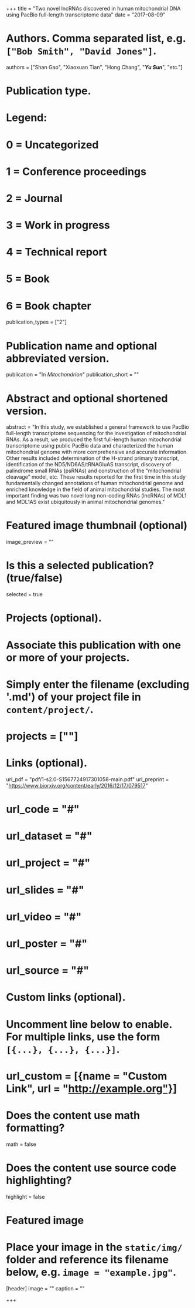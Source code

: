 +++
title = "Two novel lncRNAs discovered in human mitochondrial DNA using PacBio full-length transcriptome data"
date = "2017-08-09"

# Authors. Comma separated list, e.g. `["Bob Smith", "David Jones"]`.
authors = ["Shan Gao", "Xiaoxuan Tian", "Hong Chang", "***Yu Sun***", "etc."]

# Publication type.
# Legend:
# 0 = Uncategorized
# 1 = Conference proceedings
# 2 = Journal
# 3 = Work in progress
# 4 = Technical report
# 5 = Book
# 6 = Book chapter
publication_types = ["2"]

# Publication name and optional abbreviated version.
publication = "In *Mitochondrion*"
publication_short = ""

# Abstract and optional shortened version.
abstract = "In this study, we established a general framework to use PacBio full-length transcriptome sequencing for the investigation of mitochondrial RNAs. As a result, we produced the first full-length human mitochondrial transcriptome using public PacBio data and characterized the human mitochondrial genome with more comprehensive and accurate information. Other results included determination of the H-strand primary transcript, identification of the ND5/ND6AS/tRNAGluAS transcript, discovery of palindrome small RNAs (psRNAs) and construction of the “mitochondrial cleavage” model, etc. These results reported for the first time in this study fundamentally changed annotations of human mitochondrial genome and enriched knowledge in the field of animal mitochondrial studies. The most important finding was two novel long non-coding RNAs (lncRNAs) of MDL1 and MDL1AS exist ubiquitously in animal mitochondrial genomes."

# Featured image thumbnail (optional)
image_preview = ""

# Is this a selected publication? (true/false)
selected = true

# Projects (optional).
#   Associate this publication with one or more of your projects.
#   Simply enter the filename (excluding '.md') of your project file in `content/project/`.
# projects = [""]

# Links (optional).
url_pdf = "pdf/1-s2.0-S1567724917301058-main.pdf"
url_preprint = "https://www.biorxiv.org/content/early/2016/12/17/079517"
# url_code = "#"
# url_dataset = "#"
# url_project = "#"
# url_slides = "#"
# url_video = "#"
# url_poster = "#"
# url_source = "#"

# Custom links (optional).
#   Uncomment line below to enable. For multiple links, use the form `[{...}, {...}, {...}]`.
# url_custom = [{name = "Custom Link", url = "http://example.org"}]

# Does the content use math formatting?
math = false

# Does the content use source code highlighting?
highlight = false

# Featured image
# Place your image in the `static/img/` folder and reference its filename below, e.g. `image = "example.jpg"`.
[header]
image = ""
caption = ""

+++

